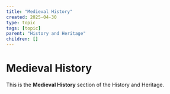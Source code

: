 ```yaml
---
title: "Medieval History"
created: 2025-04-30
type: topic
tags: [topic]
parent: "History and Heritage"
children: []
---
```


# Medieval History

This is the **Medieval History** section of the History and Heritage.
